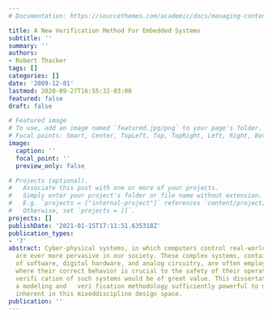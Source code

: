 ```yaml
---
# Documentation: https://sourcethemes.com/academic/docs/managing-content/

title: A New Verification Method For Embedded Systems
subtitle: ''
summary: ''
authors:
- Robert Thacker
tags: []
categories: []
date: '2009-12-01'
lastmod: 2020-09-27T16:55:32-03:00
featured: false
draft: false

# Featured image
# To use, add an image named `featured.jpg/png` to your page's folder.
# Focal points: Smart, Center, TopLeft, Top, TopRight, Left, Right, BottomLeft, Bottom, BottomRight.
image:
  caption: ''
  focal_point: ''
  preview_only: false

# Projects (optional).
#   Associate this post with one or more of your projects.
#   Simply enter your project's folder or file name without extension.
#   E.g. `projects = ["internal-project"]` references `content/project/deep-learning/index.md`.
#   Otherwise, set `projects = []`.
projects: []
publishDate: '2021-01-15T17:11:51.635318Z'
publication_types:
- '7'
abstract: Cyber-physical systems, in which computers control real-world mechanisms,
  are ever more pervasive in our society. These complex systems, containing a mixture
  of software, digital hardware, and analog circuitry, are often employed in circumstances
  where their correct behavior is crucial to the safety of their operators. Therefore,
  verifi cation of such systems would be of great value. This dissertation introduces
  a modeling and   veri fication methodology sufficiently powerful to manage the complications
  inherent in this mixeddiscipline design space.
publication: ''
---
```

